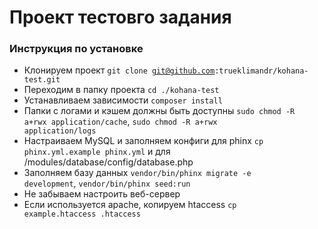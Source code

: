 # Проект тестовго задания

### Инструкция по установке

* Клонируем проект <code>git clone git@github.com:trueklimandr/kohana-test.git</code>
* Переходим в папку проекта <code>cd ./kohana-test</code>
* Устанавливаем зависимости <code>composer install</code>
* Папки с логами и кэшем должны быть доступны <code>sudo chmod -R a+rwx application/cache</code>, <code>sudo chmod -R a+rwx application/logs</code>
* Настраиваем MySQL и заполняем конфиги для phinx <code>cp phinx.yml.example phinx.yml</code> и для /modules/database/config/database.php
* Заполняем базу данных <code>vendor/bin/phinx migrate -e development</code>, <code>vendor/bin/phinx seed:run</code>
* Не забываем настроить веб-сервер
* Если используется apache, копируем htaccess <code>cp example.htaccess .htaccess</code>
